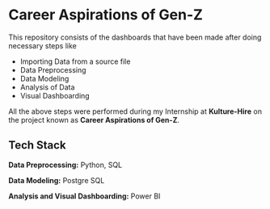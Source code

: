 # Career Aspirations of Gen-Z

This repository consists of the dashboards that have been made after doing necessary steps like

- Importing Data from a source file
- Data Preprocessing
- Data Modeling
- Analysis of Data
- Visual Dashboarding

All the above steps were performed during my Internship at **Kulture-Hire** on the project known as **Career Aspirations of Gen-Z**.
## Tech Stack

**Data Preprocessing:** Python, SQL

**Data Modeling:** Postgre SQL

**Analysis and Visual Dashboarding:** Power BI

